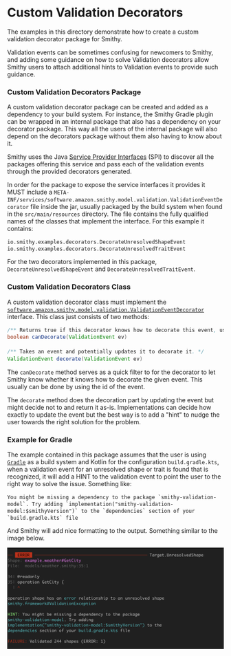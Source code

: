 # Custom Validation Decorators

The examples in this directory demonstrate how to create a custom validation decorator package for Smithy.

Validation events can be sometimes confusing for newcomers to Smithy, and adding some guidance on how to solve
Validation decorators allow Smithy users to attach additional hints to Validation events to provide such guidance. 

### Custom Validation Decorators Package

A custom validation decorator package can be created and added as a dependency to your build system. For
instance, the Smithy Gradle plugin can be wrapped in an internal package that also has a dependency on your
decorator package. This way all the users of the internal package will also depend on the decorators package
without them also having to know about it.

Smithy uses the Java
[Service Provider Interfaces](https://docs.oracle.com/javase/tutorial/sound/SPI-intro.html) (SPI) to discover
all the packages offering this service and pass each of the validation events through the provided decorators 
generated.

In order for the package to expose the service interfaces it provides it MUST include a
`META-INF/services/software.amazon.smithy.model.validation.ValidationEventDecorator` file inside the jar,
usually packaged by the build system when found in the `src/main/resources` directory. The file contains the
fully qualified names of the classes that implement the interface. For this example it contains:

```
io.smithy.examples.decorators.DecorateUnresolvedShapeEvent
io.smithy.examples.decorators.DecorateUnresolvedTraitEvent
```

For the two decorators implemented in this package, `DecorateUnresolvedShapeEvent` and
`DecorateUnresolvedTraitEvent`.


### Custom Validation Decorators Class

A custom validation decorator class must implement the
[`software.amazon.smithy.model.validation.ValidationEventDecorator`](https://smithy.io/javadoc/1.32.0/software/amazon/smithy/model/validation/ValidationEventDecorator.html)
interface. This class just consists of two methods:

```java
/** Returns true if this decorator knows how to decorate this event, usually by looking at the event id. */
boolean canDecorate(ValidationEvent ev)

/** Takes an event and potentially updates it to decorate it. */
ValidationEvent decorate(ValidationEvent ev)
```

The `canDecorate` method serves as a quick filter to for the decorator to let Smithy know whether it knows how
to decorate the given event. This usually can be done by using the id of the event.

The `decorate` method does the decoration part by updating the event but might decide not to and return it
as-is. Implementations can decide how exactly to update the event but the best way is to add a "hint" to
nudge the user towards the right solution for the problem.

### Example for Gradle

The example contained in this package assumes that the user is using [`Gradle`](https://gradle.org/) as a
build system and Kotlin for the configuration `build.gradle.kts`, when a validation event for an unresolved
shape or trait is found that is recognized, it will add a HINT to the validation event to point the user to
the right way to solve the issue. Something like:

```
You might be missing a dependency to the package `smithy-validation-model`. Try adding `implementation("smithy-validation-model:$smithyVersion")` to the `dependencies` section of your `build.gradle.kts` file
```

And Smithy will add nice formatting to the output. Something similar to the image below.

![alt text](decorator-hint.png)


